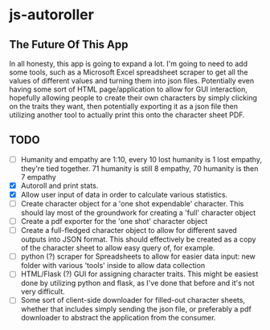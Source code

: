 # js-autoroller

## The Future Of This App

In all honesty, this app is going to expand a lot. I'm going to need to add some tools, such as a Microsoft Excel spreadsheet scraper to get all the values of different values and turning them into json files. Potentially even having some sort of HTML page/application to allow for GUI interaction, hopefully allowing people to create their own characters by simply clicking on the traits they want, then potentially exporting it as a json file then utilizing another tool to actually print this onto the character sheet PDF.

## TODO

- [ ] Humanity and empathy are 1:10, every 10 lost humanity is 1 lost empathy, they're tied together. 71 humanity is still 8 empathy, 70 humanity is then 7 empathy
- [x] Autoroll and print stats.
- [x] Allow user input of data in order to calculate various statistics.
- [ ] Create character object for a 'one shot expendable' character. This should lay most of the groundwork for creating a 'full' character object
- [ ] Create a pdf exporter for the 'one shot' character object
- [ ] Create a full-fledged character object to allow for different saved outputs into JSON format. This should effectively be created as a copy of the character sheet to allow easy query of, for example.
- [ ] python (?) scraper for Spreadsheets to allow for easier data input: new folder with various 'tools' inside to allow data collection
- [ ] HTML/Flask (?) GUI for assigning character traits. This might be easiest done by utilizing python and flask, as I've done that before and it's not very difficult.
- [ ] Some sort of client-side downloader for filled-out character sheets, whether that includes simply sending the json file, or preferably a pdf downloader to abstract the application from the consumer.
